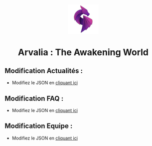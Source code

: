 <div align="center">
  <img src="src/assets/logo/arvalia-nobg.png" width="100" />

# Arvalia : The Awakening World
</div>

## Modification Actualités :
- Modifiez le JSON en [cliquant ici](https://github.com/Shokoloa/arvalia/blob/main/src/pages/News/news.json)

## Modification FAQ :
- Modifiez le JSON en [cliquant ici](https://github.com/Shokoloa/arvalia/blob/main/src/pages/FAQ/faq.json)

## Modification Equipe :
- Modifiez le JSON en [cliquant ici](https://github.com/Shokoloa/arvalia/blob/main/src/pages/PhoenixRise/team.json)
